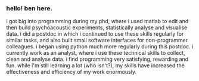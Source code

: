 ### hello! ben here.

i got big into programming during my phd, where i used matlab to edit and then build psychoacoustic experiments, statistically analyse and visualise data. i did a postdoc in which i continued to use these skills regularly for similar tasks, and also built small software interfaces for non-programmer colleagues. i began using python much more regularly during this postdoc. i currently work as an analyst, where i use these technical skills to collect, clean and analyse data. i find programming very satisfying, rewarding and fun. while i'm still learning a lot (who isn't?), my skills have increased the effectiveness and efficiency of my work enormously.
